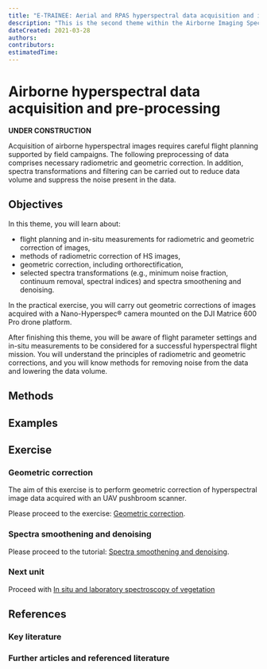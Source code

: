 ```yaml
---
title: "E-TRAINEE: Aerial and RPAS hyperspectral data acquisition and image pre-processing workflow"
description: "This is the second theme within the Airborne Imaging Spectroscopy Time Series Analysis module."
dateCreated: 2021-03-28
authors:
contributors: 
estimatedTime: 
---
```


# Airborne hyperspectral data acquisition and pre-processing

**UNDER CONSTRUCTION**

Acquisition of airborne hyperspectral images requires careful flight planning supported by field campaigns. 
The following preprocessing of data comprises necessary radiometric and geometric correction. In addition, spectra transformations and filtering can be carried out to reduce data volume and suppress the noise present in the data.

## Objectives

In this theme, you will learn about:

* flight planning and in-situ measurements for radiometric and geometric correction of images,
* methods of radiometric correction of HS images,
* geometric correction, including orthorectification,
* selected spectra transformations (e.g., minimum noise fraction, continuum removal, spectral indices) and spectra smoothening and denoising.

In the practical exercise, you will carry out geometric corrections of images acquired with a Nano-Hyperspec® camera mounted on the DJI Matrice 600 Pro drone platform.

After finishing this theme, you will be aware of flight parameter settings and in-situ measurements to be considered for a successful hyperspectral flight mission. 
You will understand the principles of radiometric and geometric corrections, and you will know methods for removing noise from the data and lowering the data volume.

## Methods



## Examples 


## Exercise 


### Geometric correction

The aim of this exercise is to perform geometric correction of hyperspectral image data acquired with an UAV pushbroom scanner.  

Please proceed to the exercise: [Geometric correction](02_aerial_acquisition_preprocessing_exercise_geometric.md).

### Spectra smoothening and denoising 

Please proceed to the tutorial: [Spectra smoothening and denoising](filtering_spectral_curve.ipynb).

### Next unit
Proceed with [In situ and laboratory spectroscopy of vegetation](../03_relating_imagery_lab_vegetation/03_01_optical_parameters_of_foliage.md)


## References

### Key literature


### Further articles and referenced literature
